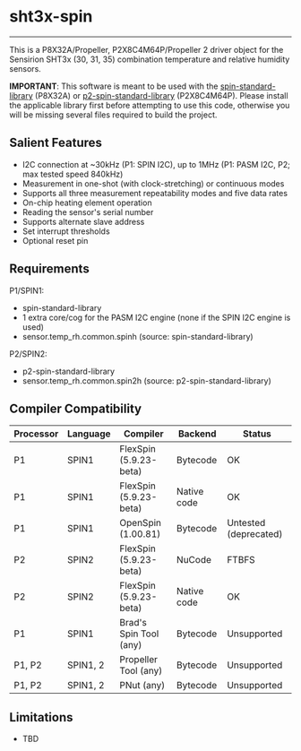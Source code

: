 # sht3x-spin
------------

This is a P8X32A/Propeller, P2X8C4M64P/Propeller 2 driver object for the Sensirion SHT3x (30, 31, 35) combination temperature and relative humidity sensors.

**IMPORTANT**: This software is meant to be used with the [spin-standard-library](https://github.com/avsa242/spin-standard-library) (P8X32A) or [p2-spin-standard-library](https://github.com/avsa242/p2-spin-standard-library) (P2X8C4M64P). Please install the applicable library first before attempting to use this code, otherwise you will be missing several files required to build the project.

## Salient Features

* I2C connection at ~30kHz (P1: SPIN I2C), up to 1MHz (P1: PASM I2C, P2; max tested speed 840kHz)
* Measurement in one-shot (with clock-stretching) or continuous modes
* Supports all three measurement repeatability modes and five data rates
* On-chip heating element operation
* Reading the sensor's serial number
* Supports alternate slave address
* Set interrupt thresholds
* Optional reset pin

## Requirements

P1/SPIN1:
* spin-standard-library
* 1 extra core/cog for the PASM I2C engine (none if the SPIN I2C engine is used)
* sensor.temp_rh.common.spinh (source: spin-standard-library)

P2/SPIN2:
* p2-spin-standard-library
* sensor.temp_rh.common.spin2h (source: p2-spin-standard-library)

## Compiler Compatibility

| Processor | Language | Compiler               | Backend     | Status                |
|-----------|----------|------------------------|-------------|-----------------------|
| P1        | SPIN1    | FlexSpin (5.9.23-beta) | Bytecode    | OK                    |
| P1        | SPIN1    | FlexSpin (5.9.23-beta) | Native code | OK                    |
| P1        | SPIN1    | OpenSpin (1.00.81)     | Bytecode    | Untested (deprecated) |
| P2        | SPIN2    | FlexSpin (5.9.23-beta) | NuCode      | FTBFS                 |
| P2        | SPIN2    | FlexSpin (5.9.23-beta) | Native code | OK                    |
| P1        | SPIN1    | Brad's Spin Tool (any) | Bytecode    | Unsupported           |
| P1, P2    | SPIN1, 2 | Propeller Tool (any)   | Bytecode    | Unsupported           |
| P1, P2    | SPIN1, 2 | PNut (any)             | Bytecode    | Unsupported           |

## Limitations

* TBD


